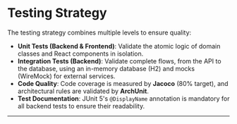 # Testing Strategy

The testing strategy combines multiple levels to ensure quality:

* **Unit Tests (Backend & Frontend)**: Validate the atomic logic of domain classes and React components in isolation.
* **Integration Tests (Backend)**: Validate complete flows, from the API to the database, using an in-memory database (H2) and mocks (WireMock) for external services.
* **Code Quality**: Code coverage is measured by **Jacoco** (80% target), and architectural rules are validated by **ArchUnit**.
* **Test Documentation**: JUnit 5's `@DisplayName` annotation is mandatory for all backend tests to ensure their readability.

-----
